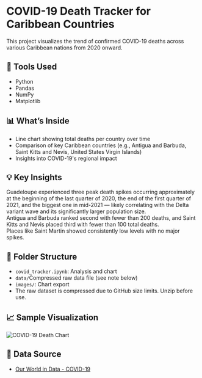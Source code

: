 # COVID-19 Death Tracker for Caribbean Countries

This project visualizes the trend of confirmed COVID-19 deaths across various Caribbean nations from 2020 onward.

## 🔧 Tools Used
- Python
- Pandas
- NumPy
- Matplotlib

## 📊 What’s Inside
- Line chart showing total deaths per country over time
- Comparison of key Caribbean countries (e.g., Antigua and Barbuda, Saint Kitts and Nevis, United States Virgin Islands)
- Insights into COVID-19's regional impact

## 💡 Key Insights
Guadeloupe experienced three peak death spikes occurring approximately at the beginning of the last quarter of 2020, the end of the first quarter of 2021, and the biggest one in mid-2021 — likely correlating with the Delta variant wave and its significantly larger population size.  
Antigua and Barbuda ranked second with fewer than 200 deaths, and Saint Kitts and Nevis placed third with fewer than 100 total deaths.  
Places like Saint Martin showed consistently low levels with no major spikes.

## 📂 Folder Structure
- `covid_tracker.ipynb`: Analysis and chart
- `data/`Compressed raw data file (see note below)
- `images/`: Chart export
- The raw dataset is compressed due to GitHub size limits. Unzip before use.

## 📈 Sample Visualization
![COVID-19 Death Chart](images/Covid-Death-Chart.png)

## 📁 Data Source
- [Our World in Data - COVID-19](https://ourworldindata.org/covid-deaths)

